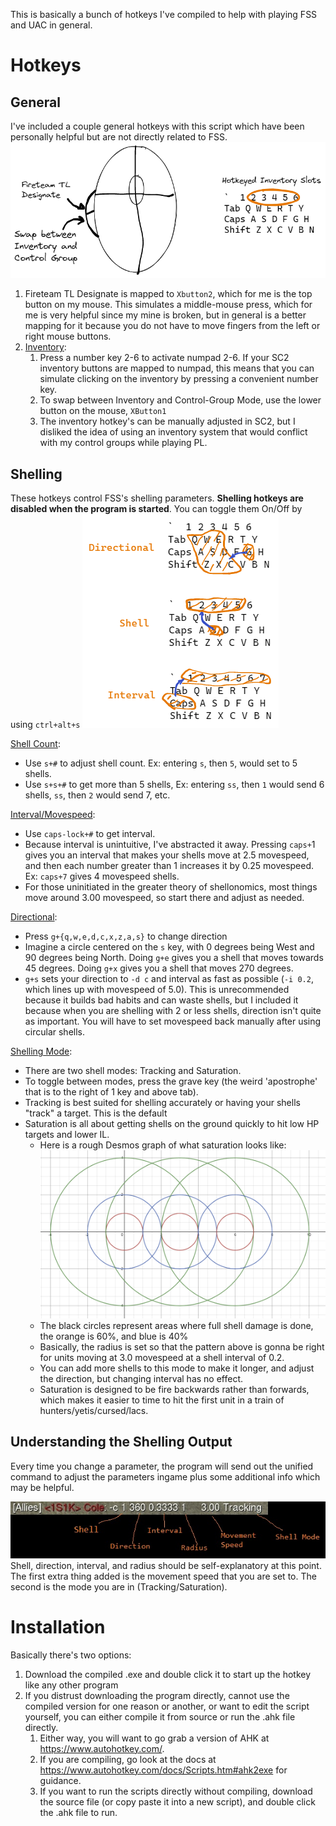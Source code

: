 This is basically a bunch of hotkeys I've compiled to help with playing FSS and UAC in general.
# Hotkeys
## General
I've included a couple general hotkeys with this script which have been personally helpful but are not directly related to FSS.
![](generalhotkeys.png)
1. Fireteam TL Designate is mapped to `Xbutton2`, which for me is the top button on my mouse. This simulates a middle-mouse press, which for me is very helpful since my mine is broken, but in general is a better mapping for it because you do not have to move fingers from the left or right mouse buttons.
2. <u> Inventory</u>: 
	1. Press a number key 2-6 to activate numpad 2-6. If your SC2 inventory buttons are mapped to numpad, this means that you can simulate clicking on the inventory by pressing a convenient number key.
	2. To swap between Inventory and Control-Group Mode, use the lower button on the mouse, `XButton1`
	3. The inventory hotkey's can be manually adjusted in SC2, but I disliked the idea of using an inventory system that would conflict with my control groups while playing PL.

## Shelling
These hotkeys control FSS's shelling parameters. **Shelling hotkeys are disabled when the program is started**. You can toggle them On/Off by using `ctrl+alt+s`
![](shellmodehotkeys.png)

<u> Shell Count</u>: 
- Use `s+#` to adjust shell count. Ex: entering `s`, then `5`, would set to 5 shells.
- Use `s+s+#` to get more than 5 shells, Ex: entering `ss`, then `1` would send 6 shells, `ss`, then `2` would send 7, etc.

<u> Interval/Movespeed</u>: 
- Use `caps-lock+#` to get interval. 
- Because interval is unintuitive, I've abstracted it away. Pressing `caps+`1 gives you an interval that makes your shells move at 2.5 movespeed, and then each number greater than 1 increases it by 0.25 movespeed. Ex: `caps+7` gives 4 movespeed shells.
- For those uninitiated in the greater theory of shellonomics, most things move around 3.00 movespeed, so start there and adjust as needed.

<u> Directional</u>: 
- Press `g+{q,w,e,d,c,x,z,a,s}` to change direction
- Imagine a circle centered on the `s` key, with 0 degrees being West and 90 degrees being North. Doing `g+e` gives you a shell that moves towards 45 degrees. Doing `g+x` gives you a shell that moves 270 degrees. 
- `g+s` sets your direction to `-d c` and interval as fast as possible (`-i 0.2`, which lines up with movespeed of 5.0). This is unrecommended because it builds bad habits and can waste shells, but I included it because when you are shelling with 2 or less shells, direction isn't quite as important. You will have to set movespeed back manually after using circular shells.

<u> Shelling Mode</u>: 
- There are two shell modes: Tracking and Saturation. 
- To toggle between modes, press the grave key (the weird 'apostrophe' that is to the right of 1 key and above tab).
- Tracking is best suited for shelling accurately or having your shells "track" a target. This is the default
- Saturation is all about getting shells on the ground quickly to hit low HP targets and lower IL. 
	- Here is a rough Desmos graph of what saturation looks like:
	![](saturation.png)
	- The black circles represent areas where full shell damage is done, the orange is 60%, and blue is 40%
	- Basically, the radius is set so that the pattern above is gonna be right for units moving at 3.0 movespeed at a shell interval of 0.2. 
	- You can add more shells to this mode to make it longer, and adjust the direction, but changing interval has no effect.
	- Saturation is designed to be fire backwards rather than forwards, which  makes it easier to time to hit the first unit in a train of hunters/yetis/cursed/lacs.

## Understanding the Shelling Output
Every time you change a parameter, the program will send out the unified command to adjust the parameters ingame plus some additional info which may be helpful.

![](shellmodeoutput.jpg)
Shell, direction, interval, and radius should be self-explanatory at this point. The first extra thing added is the movement speed that you are set to. The second is the mode you are in (Tracking/Saturation).

# Installation
Basically there's two options:
1. Download the compiled .exe and double click it to start up the hotkey like any other program
2. If you distrust downloading the program directly, cannot use the compiled version for one reason or another, or want to edit the script yourself, you can either compile it from source or run the .ahk file directly.
	1. Either way, you will want to go grab a version of AHK at https://www.autohotkey.com/.
	2. If you are compiling, go look at the docs at https://www.autohotkey.com/docs/Scripts.htm#ahk2exe for guidance.
	3. If you want to run the scripts directly without compiling, download the source file (or copy paste it into a new script), and double click the .ahk file to run. 
